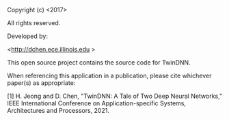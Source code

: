 Copyright (c) <2017>

<University of Illinois at Urbana-Champaign>

All rights reserved.

Developed by:

<http://dchen.ece.illinois.edu >

<University of Illinois at Urbana-Champaign>
  
This open source project contains the source code for TwinDNN. 
  
When referencing this application in a publication, please cite whichever paper(s) as appropriate:

[1] H. Jeong and D. Chen, "TwinDNN: A Tale of Two Deep Neural Networks," IEEE International Conference on Application-specific Systems, Architectures and Processors, 2021. 
